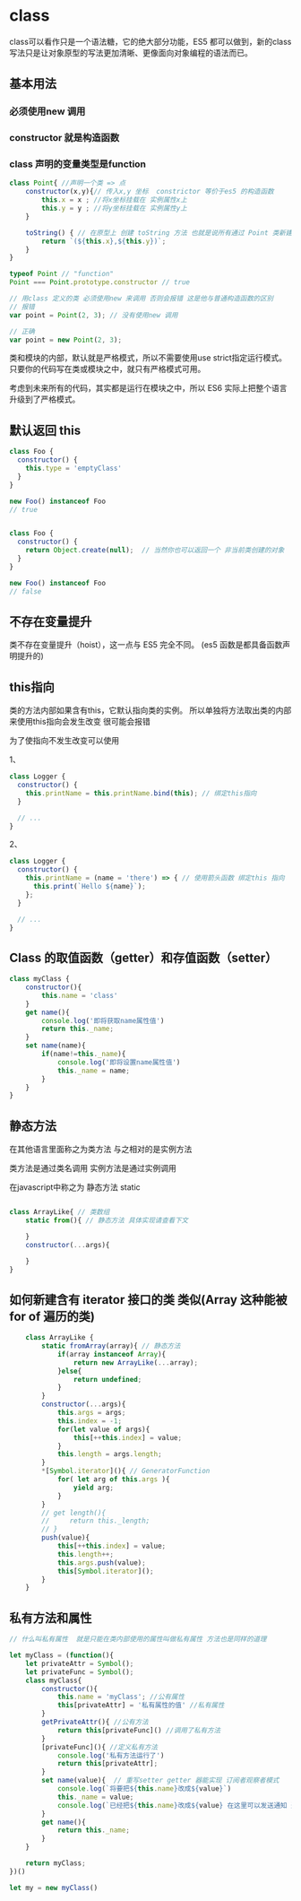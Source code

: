 # class

class可以看作只是一个语法糖，它的绝大部分功能，ES5 都可以做到，新的class写法只是让对象原型的写法更加清晰、更像面向对象编程的语法而已。

## 基本用法

### 必须使用new 调用
### constructor 就是构造函数
### class 声明的变量类型是function
```js
class Point{ //声明一个类 => 点
    constructor(x,y){// 传入x,y 坐标  constrictor 等价于es5 的构造函数
        this.x = x ; //将x坐标挂载在 实例属性x上
        this.y = y ; //将y坐标挂载在 实例属性y上
    }

    toString() { // 在原型上 创建 toString 方法 也就是说所有通过 Point 类新建出来的实例 都会共享这个方法。
        return `(${this.x},${this.y})`;
    }
}

typeof Point // "function"
Point === Point.prototype.constructor // true

// 用class 定义的类 必须使用new 来调用 否则会报错 这是他与普通构造函数的区别
// 报错
var point = Point(2, 3); // 没有使用new 调用

// 正确
var point = new Point(2, 3);
```
类和模块的内部，默认就是严格模式，所以不需要使用use strict指定运行模式。只要你的代码写在类或模块之中，就只有严格模式可用。

考虑到未来所有的代码，其实都是运行在模块之中，所以 ES6 实际上把整个语言升级到了严格模式。

## 默认返回 this

```js
class Foo {
  constructor() {
    this.type = 'emptyClass'
  }
}

new Foo() instanceof Foo
// true


class Foo {
  constructor() {
    return Object.create(null);  // 当然你也可以返回一个 非当前类创建的对象
  }
}

new Foo() instanceof Foo
// false
```

## 不存在变量提升
类不存在变量提升（hoist），这一点与 ES5 完全不同。 (es5 函数是都具备函数声明提升的)


## this指向
类的方法内部如果含有this，它默认指向类的实例。
所以单独将方法取出类的内部来使用this指向会发生改变 很可能会报错

为了使指向不发生改变可以使用

1、
```js
class Logger {
  constructor() {
    this.printName = this.printName.bind(this); // 绑定this指向
  }

  // ...
}
```

2、
```js
class Logger {
  constructor() {
    this.printName = (name = 'there') => { // 使用箭头函数 绑定this 指向
      this.print(`Hello ${name}`);
    };
  }

  // ...
}
```

## Class 的取值函数（getter）和存值函数（setter）
```js
class myClass {
    constructor(){
        this.name = 'class'
    }
    get name(){
        console.log('即将获取name属性值')
        return this._name;
    }
    set name(name){
        if(name!=this._name){
            console.log('即将设置name属性值')
            this._name = name;
        }
    }
}

```

## 静态方法
在其他语言里面称之为类方法 与之相对的是实例方法

类方法是通过类名调用
实例方法是通过实例调用

在javascript中称之为 静态方法
static
```js

class ArrayLike{ // 类数组
    static from(){ // 静态方法 具体实现请查看下文

    }
    constructor(...args){

    }
}

```

## 如何新建含有 iterator 接口的类 类似(Array 这种能被 for of 遍历的类)

```js
    class ArrayLike {
        static fromArray(array){ // 静态方法
            if(array instanceof Array){
                return new ArrayLike(...array); 
            }else{
                return undefined;
            }
        }
        constructor(...args){
            this.args = args;
            this.index = -1;
            for(let value of args){
                this[++this.index] = value;
            }
            this.length = args.length;
        }
        *[Symbol.iterator](){ // GeneratorFunction
            for( let arg of this.args ){
                yield arg;
            }
        }
        // get length(){
        //     return this._length;
        // }
        push(value){
            this[++this.index] = value;
            this.length++;
            this.args.push(value);
            this[Symbol.iterator]();
        }
    }
```

## 私有方法和属性
```js
// 什么叫私有属性  就是只能在类内部使用的属性叫做私有属性 方法也是同样的道理

let myClass = (function(){
    let privateAttr = Symbol();
    let privateFunc = Symbol();
    class myClass{
        constructor(){
            this.name = 'myClass'; //公有属性
            this[privateAttr] = '私有属性的值' //私有属性
        }
        getPrivateAttr(){ //公有方法
            return this[privateFunc]() //调用了私有方法
        }
        [privateFunc](){ //定义私有方法
            console.log('私有方法运行了')
            return this[privateAttr];
        }
        set name(value){  // 重写setter getter 器能实现 订阅者观察者模式 
            console.log(`将要把${this.name}改成${value}`)
            this._name = value;
            console.log(`已经把${this.name}改成${value} 在这里可以发送通知 通知你想要通知的对象 告诉他你订阅的属性发生了改变`)
        }
        get name(){
            return this._name;
        }
    }

    return myClass;
})()

let my = new myClass()
```
